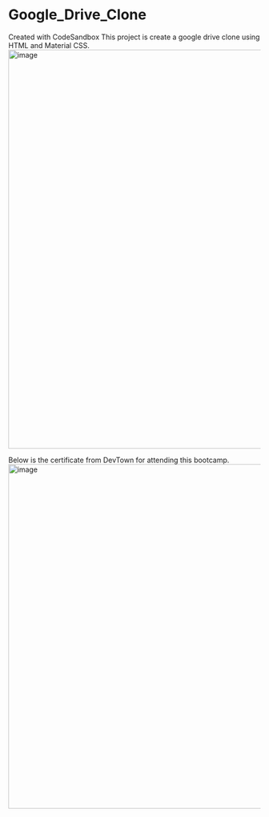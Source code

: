 # Google_Drive_Clone
Created with CodeSandbox
This project is create a google drive clone using HTML and Material CSS.
<img width="797" alt="image" src="https://user-images.githubusercontent.com/77392505/231140085-1b1ac9f4-c52c-4fe3-a492-6cfd558d8849.png">

Below is the certificate from DevTown for attending this bootcamp.
<img width="688" alt="image" src="https://user-images.githubusercontent.com/77392505/231140278-c9cd1611-f9b5-4a57-b6d2-24f8ee6e8241.png">

